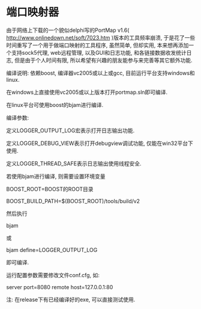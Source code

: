 端口映射器
============

由于网络上下载的一个貌似delphi写的PortMap v1.6( http://www.onlinedown.net/soft/7023.htm )版本的工具频率崩溃, 于是花了一些时间重写了一个用于做端口映射的工具程序, 虽然简单, 但却实用, 本来想再添加一个支持sock5代理, web远程管理, 以及GUI和日志功能, 和各链接数据收发统计日志, 但是由于个人时间有限, 所以希望有兴趣的朋友能参与来完善等其它额外功能.


编译说明:
依赖boost, 编译器vc2005或以上或gcc, 目前运行平台支持windows和linux.

在windows上直接使用vc2005或以上版本打开portmap.sln即可编译.

在linux平台可使用boost的bjam进行编译.


编译参数:

定义LOGGER_OUTPUT_LOG宏表示打开日志输出功能.

定义LOGGER_DEBUG_VIEW表示打开debugview调试功能, 仅能在win32平台下使用.

定义LOGGER_THREAD_SAFE表示日志输出使用线程安全.


若使用bjam进行编译, 则需要设置环境变量

BOOST_ROOT=BOOST的ROOT目录

BOOST_BUILD_PATH=$(BOOST_ROOT)/tools/build/v2


然后执行

bjam

或

bjam define=LOGGER_OUTPUT_LOG

即可编译.


运行配置参数需要修改文件conf.cfg, 如:


server port=8080
remote host=127.0.0.1:80


注: 在release下有已经编译好的exe, 可以直接测试使用.

